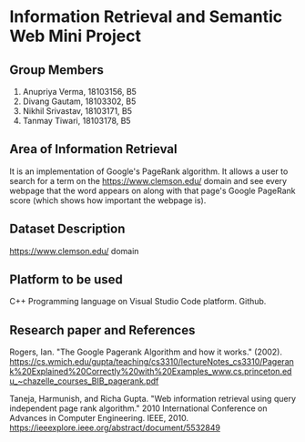# Information Retrieval and Semantic Web Mini Project

## Group Members
1. Anupriya Verma,       18103156,         B5  <br /> 
2. Divang Gautam,        18103302,         B5 <br /> 
3. Nikhil Srivastav,     18103171,         B5 <br /> 
4. Tanmay Tiwari,        18103178,         B5 <br /> 

## Area of Information Retrieval
It is an implementation of Google's PageRank algorithm. It allows a user to search for a term on the https://www.clemson.edu/ domain and see every webpage that the word appears on along with that page's Google PageRank score (which shows how important the webpage is).

## Dataset Description
https://www.clemson.edu/ domain

## Platform to be used

C++ Programming language on Visual Studio Code platform. 
Github. 

## Research paper and References

Rogers, Ian. "The Google Pagerank Algorithm and how it works." (2002).
https://cs.wmich.edu/gupta/teaching/cs3310/lectureNotes_cs3310/Pagerank%20Explained%20Correctly%20with%20Examples_www.cs.princeton.edu_~chazelle_courses_BIB_pagerank.pdf
 
Taneja, Harmunish, and Richa Gupta. "Web information retrieval using query independent page rank algorithm." 2010 International Conference on Advances in Computer Engineering. IEEE, 2010.
https://ieeexplore.ieee.org/abstract/document/5532849


